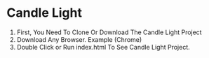 # Candle Light

1. First, You Need To Clone Or Download The Candle Light Project
2. Download Any Browser. Example (Chrome)
3. Double Click or Run index.html To See Candle Light Project.
